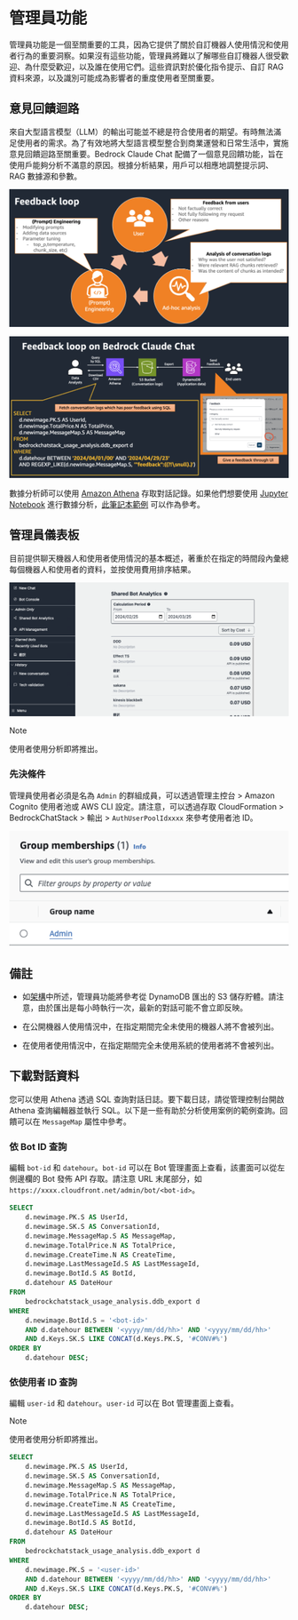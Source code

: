 # 管理員功能

管理員功能是一個至關重要的工具，因為它提供了關於自訂機器人使用情況和使用者行為的重要洞察。如果沒有這些功能，管理員將難以了解哪些自訂機器人很受歡迎、為什麼受歡迎，以及誰在使用它們。這些資訊對於優化指令提示、自訂 RAG 資料來源，以及識別可能成為影響者的重度使用者至關重要。

## 意見回饋迴路

來自大型語言模型（LLM）的輸出可能並不總是符合使用者的期望。有時無法滿足使用者的需求。為了有效地將大型語言模型整合到商業運營和日常生活中，實施意見回饋迴路至關重要。Bedrock Claude Chat 配備了一個意見回饋功能，旨在使用戶能夠分析不滿意的原因。根據分析結果，用戶可以相應地調整提示詞、RAG 數據源和參數。

![](./imgs/feedback_loop.png)

![](./imgs/feedback-using-claude-chat.png)

數據分析師可以使用 [Amazon Athena](https://aws.amazon.com/jp/athena/) 存取對話記錄。如果他們想要使用 [Jupyter Notebook](https://jupyter.org/) 進行數據分析，[此筆記本範例](../examples/notebooks/feedback_analysis_example.ipynb) 可以作為參考。

## 管理員儀表板

目前提供聊天機器人和使用者使用情況的基本概述，著重於在指定的時間段內彙總每個機器人和使用者的資料，並按使用費用排序結果。

![](./imgs/admin_bot_analytics.png)

> [!Note]
> 使用者使用分析即將推出。

### 先決條件

管理員使用者必須是名為 `Admin` 的群組成員，可以透過管理主控台 > Amazon Cognito 使用者池或 AWS CLI 設定。請注意，可以透過存取 CloudFormation > BedrockChatStack > 輸出 > `AuthUserPoolIdxxxx` 來參考使用者池 ID。

![](./imgs/group_membership_admin.png)

## 備註

- 如[架構](../README.md#architecture)中所述，管理員功能將參考從 DynamoDB 匯出的 S3 儲存貯體。請注意，由於匯出是每小時執行一次，最新的對話可能不會立即反映。

- 在公開機器人使用情況中，在指定期間完全未使用的機器人將不會被列出。

- 在使用者使用情況中，在指定期間完全未使用系統的使用者將不會被列出。

## 下載對話資料

您可以使用 Athena 透過 SQL 查詢對話日誌。要下載日誌，請從管理控制台開啟 Athena 查詢編輯器並執行 SQL。以下是一些有助於分析使用案例的範例查詢。回饋可以在 `MessageMap` 屬性中參考。

### 依 Bot ID 查詢

編輯 `bot-id` 和 `datehour`。`bot-id` 可以在 Bot 管理畫面上查看，該畫面可以從左側邊欄的 Bot 發佈 API 存取。請注意 URL 末尾部分，如 `https://xxxx.cloudfront.net/admin/bot/<bot-id>`。

```sql
SELECT
    d.newimage.PK.S AS UserId,
    d.newimage.SK.S AS ConversationId,
    d.newimage.MessageMap.S AS MessageMap,
    d.newimage.TotalPrice.N AS TotalPrice,
    d.newimage.CreateTime.N AS CreateTime,
    d.newimage.LastMessageId.S AS LastMessageId,
    d.newimage.BotId.S AS BotId,
    d.datehour AS DateHour
FROM
    bedrockchatstack_usage_analysis.ddb_export d
WHERE
    d.newimage.BotId.S = '<bot-id>'
    AND d.datehour BETWEEN '<yyyy/mm/dd/hh>' AND '<yyyy/mm/dd/hh>'
    AND d.Keys.SK.S LIKE CONCAT(d.Keys.PK.S, '#CONV#%')
ORDER BY
    d.datehour DESC;
```

### 依使用者 ID 查詢

編輯 `user-id` 和 `datehour`。`user-id` 可以在 Bot 管理畫面上查看。

> [!Note]
> 使用者使用分析即將推出。

```sql
SELECT
    d.newimage.PK.S AS UserId,
    d.newimage.SK.S AS ConversationId,
    d.newimage.MessageMap.S AS MessageMap,
    d.newimage.TotalPrice.N AS TotalPrice,
    d.newimage.CreateTime.N AS CreateTime,
    d.newimage.LastMessageId.S AS LastMessageId,
    d.newimage.BotId.S AS BotId,
    d.datehour AS DateHour
FROM
    bedrockchatstack_usage_analysis.ddb_export d
WHERE
    d.newimage.PK.S = '<user-id>'
    AND d.datehour BETWEEN '<yyyy/mm/dd/hh>' AND '<yyyy/mm/dd/hh>'
    AND d.Keys.SK.S LIKE CONCAT(d.Keys.PK.S, '#CONV#%')
ORDER BY
    d.datehour DESC;
```